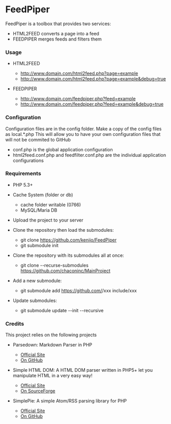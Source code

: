 # FeedPiper

FeedPiper is a toolbox that provides two services:

* HTML2FEED	converts a page into a feed
* FEEDPIPER	merges feeds and filters them

### Usage

* HTML2FEED
  * http://www.domain.com/html2feed.php?page=example
  * http://www.domain.com/html2feed.php?page=example&debug=true

* FEEDPIPER
  * http://www.domain.com/feedpiper.php?feed=example
  * http://www.domain.com/feedpiper.php?feed=example&debug=true

### Configuration

Configuration files are in the config folder.
Make a copy of the config files as local.*.php
This will allow you to have your own configuration files that will not be commited to GitHub

* conf.php is the global application configuration
* html2feed.conf.php and feedfilter.conf.php are the individual application configurations

### Requirements

* PHP 5.3+
* Cache System (folder or db)
  * cache folder writable (0766)
  * MySQL/Maria DB
* Upload the project to your server

* Clone the repository then load the submodules:
  * git clone https://github.com/kenijo/FeedPiper
  * git submodule init

* Clone the repository with its submodules all at once:
  * git clone --recurse-submodules https://github.com/chaconinc/MainProject

* Add a new submodule:
  * git submodule add https://github.com/<user>/xxx include/xxx

* Update submodules:
  * git submodule update --init --recursive

### Credits

This project relies on the following projects
* Parsedown: Markdown Parser in PHP
  * [Official Site](https://parsedown.org/)
  * [On GitHub](https://github.com/erusev/parsedown)

* Simple HTML DOM: A HTML DOM parser written in PHP5+ let you manipulate HTML in a very easy way!
  * [Official Site](http://simplehtmldom.sourceforge.net/)
  * [On SourceForge](https://sourceforge.net/projects/simplehtmldom/)

* SimplePie: A simple Atom/RSS parsing library for PHP
  * [Official Site](http://simplepie.org/)
  * [On GitHub](https://github.com/simplepie/simplepie/)
